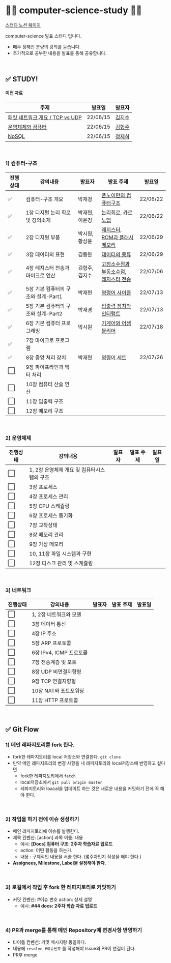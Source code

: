 # 👩‍💻 computer-science-study 👨‍💻

[스터디 노션 페이지](https://evanescent-tuba-146.notion.site/CS-STUDY-90db0300708249e1a3e5b57082e307e5)

computer-science 발표 스터디 입니다.

- 매주 정해진 분량의 강의를 듣습니다.  
- 추가적으로 공부한 내용을 발표를 통해 공유합니다. 

<br>

## ✅ STUDY!

#### 이전 자료

| 주제                                               | 발표일   | 발표자                                      |
| -------------------------------------------------- | -------- | ------------------------------------------- |
| [패킷 네트워크 개요 / TCP vs UDP](김지수/20220613) | 22/06/15 | [김지수](https://github.com/jijisusu3)      |
| [운영체제와 컴퓨터](김형주/20220613)               | 22/06/15 | [김형주](https://github.com/brotherweekkim) |
| [NoSQL](정제희/20220613/0615_NoSQL.pdf)            | 22/06/15 | [정제희](https://github.com/jeheehee)       |

<br>

### 1) 컴퓨터-구조

| 진행상태             | 강의내용                            | 발표자         | 발표 주제                                                    | 발표일   |
| -------------------- | ----------------------------------- | -------------- | ------------------------------------------------------------ | -------- |
| ✅                    | 컴퓨터-구조 개요                    | 박재경         | [폰노이만의 컴퓨터구조](박재경/220622/220622폰노이만의-컴퓨터-구조.pdf) | 22/06/22 |
| ✅                    | 1장 디지털 논리 회로 및 강의소개    | 박재현, 이윤경 | [논리회로](박재현/논리회로), [카르노맵](이윤경/발표자료/220622-카르노맵-Karnaugh-Map.pdf) | 22/06/22 |
| ✅                    | 2장 디지털 부품                     | 박시원, 황상윤 | [레지스터](박시원/발표자료/220629_레지스터.pdf), <br />[ROM과 플래시 메모리](황상윤/발표자료/ROM-과-플래시-메모리.pdf) | 22/06/29 |
| ✅                    | 3장 데이터의 표현                   | 김동완         | [데이터의 종류](김동완/발표자료_김동완/데이터-종류.pdf)      | 22/06/29 |
| :white_check_mark:   | 4장 레지스터 전송과 마이크로 연산   | 김형주, 김지수 | [고정소수점과 부동소수점](김형주/발표자료/20220706/데이터의-표현-0706-김형주-2회차-발표-자료.pdf), <br />[레지스터 전송](김지수/20220706/레지스터의-전송.pdf) | 22/07/06 |
| :white_check_mark:   | 5장 기본 컴퓨터의 구조와 설계-Part1 | 박재현         | [명령어 사이클](박재현/메모리-사이클/명령어-사이클.pdf)      | 22/07/13 |
| :white_check_mark:   | 5장 기본 컴퓨터의 구조와 설계-Part2 | 박재경         | [입출력 장치와 인터럽트](박재경/220713/입출력장치와-인터럽트.pdf) | 22/07/13 |
|:white_check_mark:    | 6장 기본 컴퓨터 프로그래밍          | 박시원         | [기계어와 어셈블리어](https://github.com/CS-Study-Archive/computer-science-study/blob/master/%EB%B0%95%EC%8B%9C%EC%9B%90/%EB%B0%9C%ED%91%9C%EC%9E%90%EB%A3%8C/220719_%EA%B8%B0%EA%B3%84%EC%96%B4%EC%99%80%20%EC%96%B4%EC%85%88%EB%B8%94%EB%A6%AC%EC%96%B4.pdf)|  22/07/18 |
|:white_check_mark: | 7장 마이크로 프로그램               |                |                                                              |          |
| :white_check_mark: | 8장 중앙 처리 장치                  |      박재현           |[명령어 세트](https://github.com/CS-Study-Archive/computer-science-study/blob/master/%EB%B0%95%EC%9E%AC%ED%98%84/%EB%AA%85%EB%A0%B9%EC%96%B4%20%EC%84%B8%ED%8A%B8/%EB%AA%85%EB%A0%B9%EC%96%B4_%EC%84%B8%ED%8A%B8.pdf)                                                     |  22/07/26        |
| :white_large_square: | 9장 파이프라인과 벡터 처리          |                |                                                              |          |
| :white_large_square: | 10장 컴퓨터 산술 연산               |                |                                                              |          |
| :white_large_square: | 11장 입출력 구조                    |                |                                                              |          |
| :white_large_square: | 12장 메모리 구조                    |                |                                                              |          |

<br>

### 2)  운영체제

| 진행상태             | 강의내용                                    | 발표자 | 발표 주제 | 발표일 |
| -------------------- | ------------------------------------------- | ------ | --------- | ------ |
| :white_large_square: | 1, 2장 운영체제 개요 및 컴퓨터시스템의 구조 |        |           |        |
| :white_large_square: | 3장 프로세스                                |        |           |        |
| :white_large_square: | 4장 프로세스 관리                           |        |           |        |
| :white_large_square: | 5장 CPU 스케쥴링                            |        |           |        |
| :white_large_square: | 6장 프로세스 동기화                         |        |           |        |
| :white_large_square: | 7장 교착상태                                |        |           |        |
| :white_large_square: | 8장 메모리 관리                             |        |           |        |
| :white_large_square: | 9장 가상 메모리                             |        |           |        |
| :white_large_square: | 10, 11장 파일 시스템과 구현                 |        |           |        |
| :white_large_square: | 12장 디스크 관리 및 스케쥴링                |        |           |        |

<br>

### 3) 네트워크

| 진행상태             | 강의내용                | 발표자 | 발표 주제 | 발표일 |
| -------------------- | ----------------------- | ------ | --------- | ------ |
| :white_large_square: | 1, 2장 네트워크와 모델  |        |           |        |
| :white_large_square: | 3장 데이터 통신         |        |           |        |
| :white_large_square: | 4장 IP 주소             |        |           |        |
| :white_large_square: | 5장 ARP 프로토콜        |        |           |        |
| :white_large_square: | 6장 IPv4, ICMP 프로토콜 |        |           |        |
| :white_large_square: | 7장 전송계층 및 포트    |        |           |        |
| :white_large_square: | 8장 UDP 비연결지향형    |        |           |        |
| :white_large_square: | 9장 TCP 연결지향형      |        |           |        |
| :white_large_square: | 10장 NAT와 포트포워딩   |        |           |        |
| :white_large_square: | 11장 HTTP 프로토콜      |        |           |        |

<br>

## ✅ Git Flow

### 1) 메인 레파지토리를 fork 한다.

- fork한 레파지토리를 local 저장소와 연결한다. `git clone`
- 만약 메인 레파지토리의 변경 사항을 내 레파지토리와 local저장소에 반영하고 싶다면 
  - fork한 레파지토리에서  `fetch`
  - local저장소에서 `git pull origin master`
  - 레파지토리와 loacal을 업데이트 하는 것은 새로운 내용을 커밋하기 전에 꼭 해야 한다. 

<br>

### 2) 작업을 하기 전에 이슈 생성하기

- 메인 레파지토리에 이슈를 발행한다.
- 제목 컨벤션: [action] 과목 이름:  내용
  - 예시: **[Docs] 컴퓨터 구조:  2주차 학습자료 업로드**
  - action: 어떤 활동을 하는가. 
  - 내용 : 구체적인 내용을 서술 한다. (몇주차인지 작성을 해야 한다.)
- **Assignees, Milestone, Label을 설정해야 한다.** 

<br>

### 3) 로컬에서 작업 후 fork 한 레파지토리로 커밋하기

- 커밋 컨벤션: #이슈 번호 action: 상세 설명
  - 예시: **#44 docs: 2주차 학습 자료 업로드**  

<br>

### 4) PR과 merge를 통해 메인 Repository에 변경사항 반영하기

- 타이틀 컨벤션: 커밋 메시지랑 동일하다. 
- 내용에 `resolve #이슈번호` 를 작성해야 Issue와 PR이 연결이 된다. 
- PR후 merge 

<br>


